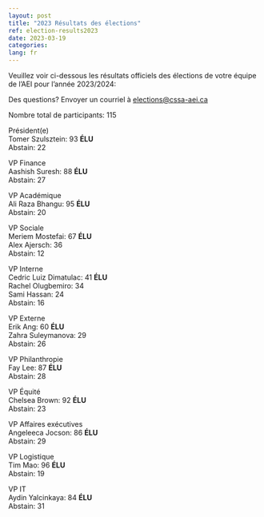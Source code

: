 ```yaml
---
layout: post
title: "2023 Résultats des élections"
ref: election-results2023
date: 2023-03-19
categories:
lang: fr
---
```


Veuillez voir ci-dessous les résultats officiels des élections de votre équipe de l’AEI pour l’année 2023/2024:

Des questions? Envoyer un courriel à [elections@cssa-aei.ca](mailto:elections@cssa-aei.ca)

Nombre total de participants: 115

Président(e)  
Tomer Szulsztein: 93 **ÉLU**  
Abstain: 22  

VP Finance  
Aashish Suresh: 88 **ÉLU**  
Abstain: 27  

VP Académique  
Ali Raza Bhangu: 95 **ÉLU**  
Abstain: 20  

VP Sociale    
Meriem Mostefai: 67 **ÉLU**   
Alex Ajersch: 36   
Abstain: 12  

VP Interne    
Cedric Luiz Dimatulac: 41 **ÉLU**   
Rachel Olugbemiro: 34   
Sami Hassan: 24   
Abstain: 16  

VP Externe    
Erik Ang: 60 **ÉLU**   
Zahra Suleymanova: 29   
Abstain: 26  

VP Philanthropie     
Fay Lee: 87 **ÉLU**   
Abstain: 28  

VP Équité    
Chelsea Brown: 92 **ÉLU**   
Abstain: 23  

VP Affaires exécutives     
Angeleeca Jocson: 86 **ÉLU**   
Abstain: 29  

VP Logistique   
Tim Mao: 96 **ÉLU**   
Abstain: 19  

VP IT     
Aydin Yalcinkaya: 84 **ÉLU**   
Abstain: 31  